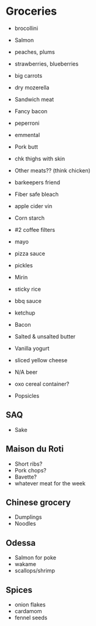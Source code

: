 # Groceries

- brocollini
- Salmon
- peaches, plums
- strawberries, blueberries
- big carrots
- dry mozerella
- Sandwich meat
- Fancy bacon
- peperroni
- emmental
- Pork butt
- chk thighs with skin
- Other meats?? (think chicken)
- barkeepers friend
- Fiber safe bleach
- apple cider vin
- Corn starch
- #2 coffee filters
- mayo
- pizza sauce

- pickles
- Mirin
- sticky rice
- bbq sauce
- ketchup
- Bacon
- Salted & unsalted butter
- Vanilla yogurt
- sliced yellow cheese
- N/A beer
- oxo cereal container?
- Popsicles

## SAQ

- Sake

## Maison du Roti

- Short ribs?
- Pork chops?
- Bavette?
- whatever meat for the week

## Chinese grocery

- Dumplings
- Noodles

## Odessa

- Salmon for poke
- wakame
- scallops/shrimp

## Spices

- onion flakes
- cardamom
- fennel seeds
